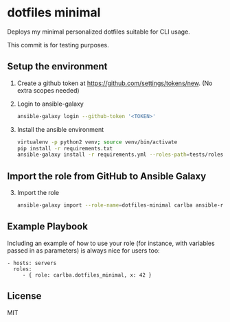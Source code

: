 dotfiles minimal
================

Deploys my minimal personalized dotfiles suitable for CLI usage.

This commit is for testing purposes.

Setup the environment
---------------------

1. Create a github token at https://github.com/settings/tokens/new. (No extra scopes needed)

2. Login to ansible-galaxy

   ```bash
   ansible-galaxy login --github-token '<TOKEN>'   
   ```

3. Install the ansible environment
    
   ```bash
   virtualenv -p python2 venv; source venv/bin/activate
   pip install -r requirements.txt
   ansible-galaxy install -r requirements.yml --roles-path=tests/roles
   ```

Import the role from GitHub to Ansible Galaxy
---------------------------------------------

3. Import the role
   ```bash
   ansible-galaxy import --role-name=dotfiles-minimal carlba ansible-role-dotfiles-minimal
   ```

Example Playbook
----------------

Including an example of how to use your role (for instance, with variables passed in as parameters) is always nice for users too:

    - hosts: servers
      roles:
         - { role: carlba.dotfiles_minimal, x: 42 }

License
-------

MIT

